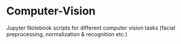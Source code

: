 # Computer-Vision
Jupyter Notebook scripts for different computer vision tasks (facial preprocessing, normalization &amp; recognition etc.)
